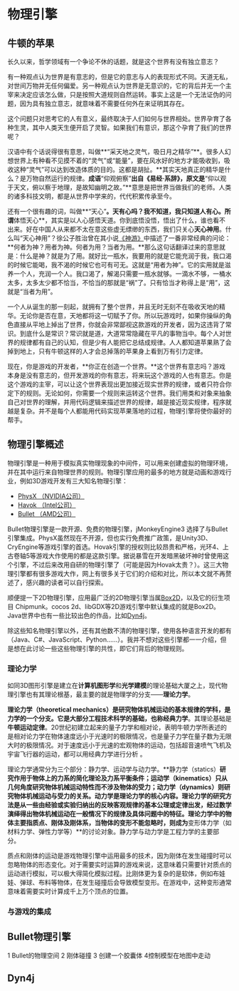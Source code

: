 # 物理引擎

## 牛顿的苹果

长久以来，哲学领域有一个争论不休的话题，就是这个世界有没有独立意志？

有一种观点认为世界是有意志的，但是它的意志与人的表现形式不同。天道无私，对世间万物并无任何偏爱。另一种观点认为世界是无意识的，它的背后并无一个主宰来决定应该怎么做，只是按照大道规则自然运转。事实上这是一个无法证伪的问题，因为具有独立意志，就意味着不需要任何外在来证明其存在。

这个问题只对思考它的人有意义，最终取决于人们如何与世界相处。世界孕育了各种生灵，其中人类天生便开启了灵智。如果我们有意识，那这个孕育了我们的世界呢？

汉语中有个话说得很有意思，叫做**“采天地之灵气，吸日月之精华”**。很多人幻想世界上有种看不见摸不着的“灵气”或“能量”，要在风水好的地方才能吸收到，吸收这种“灵气”可以达到改造体质的目的。这都是胡扯。**其实天地真正的精华是什么？是万物自然运行的规律。**成语**“仰观俯察”**出自《易经·系辞》，原文是**“仰以观于天文，俯以察于地理，是故知幽明之故。”**意思是把世界当做我们的老师。人类的诸多科技文明，都是从世界中学来的，代代积累传承至今。

还有一个很有趣的词，叫做**“天心”**。天有心吗？我不知道，我只知道人有心。所谓**体悟天心**，其实是以人心感悟天道。你到底悟没悟，悟出了什么，谁也看不出来。好在中国人从来都不太在意这些虚无缥缈的东西，我们只关心**天心神用**。什么叫“天心神用”？徐公子胜治曾在其小说[《神游》](http://book.qidian.com/info/65875)中描述了一番非常经典的问论：**何者为神？用者为神。何者为用？当者为用。**那么这句话翻译过来的意思就是：什么是神？就是为了用。就好比一瓶水，我要用的就是它能充润于我，我口渴的时候它能喝，我不渴的时候它也可有可无。这就是“用者为神”。它的实用就是滋养一个人，充润一个人。我口渴了，解渴只需要一瓶水就够。一滴水不够，一桶水太多，太多太少都不恰当，不恰当的那就是“祸”了。只有恰当才称得上是“用”，这就是“当者为用”。

一个人从诞生的那一刻起，就拥有了整个世界，并且无时无刻不在吸收天地的精华。无论你是否在意，天地都将这一切赋予了你。所以玩游戏时，如果你操纵的角色直接从平地上掉出了世界，你就会非常鄙视这款游戏的开发者，因为这违背了常识。到底什么是常识？常识就是道，大道常常隐藏在平凡的事物当中。每个人对世界的规律都有自己的认知，但是少有人能把它总结成规律。人人都知道苹果熟了会掉到地上，只有牛顿这样的人才会总掉落的苹果身上看到万有引力定律。

现在，你是游戏的开发者，**你正在创造一个世界。**这个世界有意志吗？游戏本身是没有意志的，但开发游戏的你有意志，将来玩这个游戏的人也有意志。你是这个游戏的主宰，可以让这个世界表现出更加接近现实世界的规律，或者只符合你定下的规则。无论如何，你需要一个规则来运转这个世界。我们用类和对象来抽象自己对世界的理解，并用代码逻辑来描述世界的规律，越是接近现实规律，程序就越是复杂。并不是每个人都能用代码实现苹果落地的过程，物理引擎将使你最好的帮手。

## 物理引擎概述

物理引擎是一种用于模拟真实物理现象的中间件，可以用来创建虚拟的物理环境，并在其中运行来自物理世界的规则。物理引擎应用的最多的地方就是动画和游戏行业，例如3D游戏开发有三大知名物理引擎：

* [PhysX （NVIDIA公司）](http://www.nvidia.cn/object/physx_new_cn.html)
* [Havok （Intel公司）](http://www.havok.com/)
* [Bullet （AMD公司）](http://bulletphysics.org/wordpress/)

Bullet物理引擎是一款开源、免费的物理引擎，jMonkeyEngine3 选择了与Bullet引擎集成。PhysX虽然现在不开源，但也实行免费推广政策，是Unity3D、CryEngine等游戏引擎的首选。Hovak引擎的授权则比较昂贵和严格，光环4、上古卷轴5等游戏大作使用的都是这款引擎。据说暴雪在开发暗黑破坏神时曾使用这个引擎，不过后来改用自研的物理引擎了（可能是因为Hovak太贵？）。这三大物理引擎都有很多游戏大作，网上有很多关于它们的介绍和对比，所以本文就不再赘述了，感兴趣的读者可以自行探索。

顺便提一下2D物理引擎，应用最广泛的2D物理引擎当属[Box2D](https://github.com/erincatto/Box2D)，以及它的衍生项目 Chipmunk。cocos 2d、libGDX等2D游戏引擎中默认集成的就是Box2D。Java世界中也有一些比较出色的作品，比如[Dyn4j](https://github.com/wnbittle/dyn4j)。

除这些知名物理引擎以外，还有其他数不清的物理引擎，使用各种语言开发的都有（Java、C#、JavaScript、Python……）。我并不想对这些引擎都一一介绍，但是想在此讨论一些这些物理引擎的共性，即它们背后的物理规则。

### 理论力学

如同3D图形引擎是建立在**计算机图形学**和**光学建模**的理论基础大厦之上，现代物理引擎也有其理论根基，最主要的就是物理学的分支——**理论力学**。

**理论力学（theoretical mechanics）**是研究物体机械运动的基本规律的学科，是力学的一个分支。它是大部分工程技术科学的基础，也称**经典力学**。其理论基础是**牛顿运动定律**。20世纪初建立起来的量子力学和相对论，表明牛顿力学所表述的是相对论力学在物体速度远小于光速时的极限情况，也是量子力学在量子数为无限大时的极限情况。对于速度远小于光速的宏观物体的运动，包括超音速喷气飞机及宇宙飞行器的运动，都可以用经典力学进行分析 。

理论力学通常分为三个部分：静力学、运动学与动力学。**静力学（statics）**研究作用于物体上的力系的简化理论及力系平衡条件；**运动学（kinematics）**只从几何角度研究物体机械运动特性而不涉及物体的受力；**动力学（dynamics）**则研究物体机械运动与受力的关系。动力学是理论力学的核心内容。理论力学的研究方法是从一些由经验或实验归纳出的反映客观规律的基本公理或定律出发，经过数学演绎得出物体机械运动在一般情况下的规律及具体问题中的特征。理论力学中的物体主要指**质点**、**刚体**及**刚体系**，当物体的变形不能忽略时，则成为**变形体力学（如材料力学、弹性力学等）**的讨论对象。静力学与动力学是工程力学的主要部分。

质点和刚体的运动是游戏物理引擎中运用最多的技术，因为刚体在发生碰撞时可以忽略物体的形态变化。对于需要实时运算的游戏来说，这意味着只需要针对质点的运动进行模拟，可以极大得简化模拟过程。比刚体更为复杂的是软体，例如布娃娃、弹球、布料等物体，在发生碰撞后会导致模型变形。在游戏中，这种变形通常意味着需要实时计算成千上万个顶点的位置。

### 与游戏的集成



## Bullet物理引擎
1 Bullet的物理空间
2 刚体碰撞
3 创建一个胶囊体
4控制模型在地图中走动
## Dyn4j

